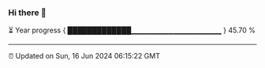 ### Hi there 👋

⏳ Year progress { █████████████▁▁▁▁▁▁▁▁▁▁▁▁▁▁▁▁▁ } 45.70 %

---

⏰ Updated on Sun, 16 Jun 2024 06:15:22 GMT
